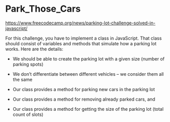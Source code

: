 # Park_Those_Cars

https://www.freecodecamp.org/news/parking-lot-challenge-solved-in-javascript/

For this challenge, you have to implement a class in JavaScript. That class should consist of variables and methods that simulate how a parking lot works. Here are the details:

- We should be able to create the parking lot with a given size (number of parking spots)

- We don’t differentiate between different vehicles – we consider them all the same

- Our class provides a method for parking new cars in the parking lot

- Our class provides a method for removing already parked cars, and

- Our class provides a method for getting the size of the parking lot (total count of slots)
